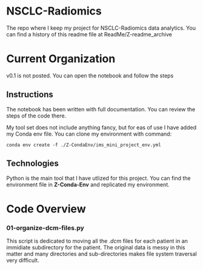 # NSCLC-Radiomics
The repo where I keep my project for NSCLC-Radiomics data analytics. You can find a history of this readme file at ReadMe/Z-readme_archive

# Current Organization
v0.1 is not posted. You can open the notebook and follow the steps

## Instructions
The notebook has been written with full documentation. You can review the steps of the code there. 

My tool set does not include anything fancy, but for eas of use I have added my Conda env file. 
You can clone my environment with command:
```
conda env create -f ./Z-CondaEnv/ims_mini_project_env.yml

```

## Technologies

Python is the main tool that I have utlized for this project. You can find the environment file in **Z-Conda-Env** and replicated my environment. 
# Code Overview

### 01-organize-dcm-files.py
This script is dedicated to moving all the *.dcm* files for each patient in an immidiate subdirectory for the patient. The original data is messy in this matter and many directories and sub-directories makes file system traversal very difficult. 

